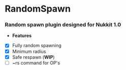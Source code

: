 # RandomSpawn
### Random spawn plugin designed for Nukkit 1.0
* **Features**
- [x] Fully random spawning
- [x] Minimum radius
- [x] Safe respawn (**WIP**)
- [ ] ~rs command for OP's
